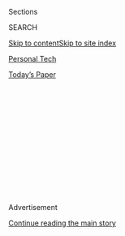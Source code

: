 <div id="app">

<div>

<div>

<div>

<div class="NYTAppHideMasthead css-1q2w90k e1suatyy0">

<div class="section css-ui9rw0 e1suatyy2">

<div class="css-eph4ug er09x8g0">

<div class="css-6n7j50">

</div>

<span class="css-1dv1kvn">Sections</span>

<div class="css-10488qs">

<span class="css-1dv1kvn">SEARCH</span>

</div>

[Skip to content](#site-content)[Skip to site index](#site-index)

</div>

<div id="masthead-section-label" class="css-1wr3we4 eaxe0e00">

[Personal
Tech](https://www.nytimes3xbfgragh.onion/section/technology/personaltech)

</div>

<div class="css-10698na e1huz5gh0">

</div>

</div>

<div id="masthead-bar-one" class="section hasLinks css-15hmgas e1csuq9d3">

<div class="css-uqyvli e1csuq9d0">

</div>

<div class="css-1uqjmks e1csuq9d1">

</div>

<div class="css-9e9ivx">

[](https://myaccount.nytimes3xbfgragh.onion/auth/login?response_type=cookie&client_id=vi)

</div>

<div class="css-1bvtpon e1csuq9d2">

[Today’s
Paper](https://www.nytimes3xbfgragh.onion/section/todayspaper)

</div>

</div>

</div>

</div>

<div data-aria-hidden="false">

<div id="site-content" data-role="main">

<div>

<div class="css-1aor85t" style="opacity:0.000000001;z-index:-1;visibility:hidden">

<div class="css-1hqnpie">

<div class="css-epjblv">

<span class="css-17xtcya">[Personal
Tech](/section/technology/personaltech)</span><span class="css-x15j1o">|</span><span class="css-fwqvlz">How
to Make Your Tech Last
Longer</span>

</div>

<div class="css-k008qs">

<div class="css-1iwv8en">

<span class="css-18z7m18"></span>

<div>

</div>

</div>

<span class="css-1n6z4y">https://nyti.ms/2ZoQpaR</span>

<div class="css-1705lsu">

<div class="css-4xjgmj">

<div class="css-4skfbu" data-role="toolbar" data-aria-label="Social Media Share buttons, Save button, and Comments Panel with current comment count" data-testid="share-tools">

  - 
  - 
  - 
  - 
    
    <div class="css-6n7j50">
    
    </div>

  - 

</div>

</div>

</div>

</div>

</div>

</div>

<div id="NYT_TOP_BANNER_REGION" class="css-13pd83m">

</div>

<div id="top-wrapper" class="css-1sy8kpn">

<div id="top-slug" class="css-l9onyx">

Advertisement

</div>

[Continue reading the main
story](#after-top)

<div class="ad top-wrapper" style="text-align:center;height:100%;display:block;min-height:250px">

<div id="top" class="place-ad" data-position="top" data-size-key="top">

</div>

</div>

<div id="after-top">

</div>

</div>

<div>

<div id="sponsor-wrapper" class="css-1hyfx7x">

<div id="sponsor-slug" class="css-19vbshk">

Supported by

</div>

[Continue reading the main
story](#after-sponsor)

<div id="sponsor" class="ad sponsor-wrapper" style="text-align:center;height:100%;display:block">

</div>

<div id="after-sponsor">

</div>

</div>

<div class="css-186x18t">

Tech Fix

</div>

<div class="css-1vkm6nb ehdk2mb0">

# How to Make Your Tech Last Longer

</div>

In a pandemic-induced recession, it’s more important than ever to take
care of our smartphones and other
gadgets.

<div class="css-79elbk" data-testid="photoviewer-wrapper">

<div class="css-z3e15g" data-testid="photoviewer-wrapper-hidden">

</div>

<div class="css-1a48zt4 ehw59r15" data-testid="photoviewer-children">

![<span class="css-cnj6d5 e1z0qqy90" itemprop="copyrightHolder"><span class="css-1ly73wi e1tej78p0">Credit...</span><span><span>Glenn
Harvey</span></span></span>](https://static01.graylady3jvrrxbe.onion/images/2020/07/02/business/02Techfix-illo/01Techfix-illo-articleLarge.gif?quality=75&auto=webp&disable=upscale)

</div>

</div>

<div class="css-18e8msd">

<div class="css-vp77d3 epjyd6m0">

<div class="css-hus3qt ey68jwv0" data-aria-hidden="true">

[![Brian X.
Chen](https://static01.graylady3jvrrxbe.onion/images/2018/02/16/multimedia/author-brian-x-chen/author-brian-x-chen-thumbLarge.jpg
"Brian X. Chen")](https://www.nytimes3xbfgragh.onion/by/brian-x-chen)

</div>

<div class="css-1baulvz">

By [<span class="css-1baulvz last-byline" itemprop="name">Brian X.
Chen</span>](https://www.nytimes3xbfgragh.onion/by/brian-x-chen)

</div>

</div>

  - 
    
    <div class="css-ld3wwf e16638kd2">
    
    July 1,
    2020
    
    </div>

  - 
    
    <div class="css-4xjgmj">
    
    <div class="css-d8bdto" data-role="toolbar" data-aria-label="Social Media Share buttons, Save button, and Comments Panel with current comment count" data-testid="share-tools">
    
      - 
      - 
      - 
      - 
        
        <div class="css-6n7j50">
        
        </div>
    
      - 
    
    </div>
    
    </div>

</div>

</div>

<div class="section meteredContent css-1r7ky0e" name="articleBody" itemprop="articleBody">

<div class="css-1fanzo5 StoryBodyCompanionColumn">

<div class="css-53u6y8">

With so many people [becoming
unemployed](https://www.nytimes3xbfgragh.onion/2020/06/25/business/economy/coronavirus-unemployment-claims.html)
in the pandemic-induced recession, we have no choice but to handle our
technology differently. Put another way: We need to make our tech last
longer.

We generally do a poor job of this. As soon as a device like a
smartphone starts to feel slow or its [battery
deteriorates](https://www.nytimes3xbfgragh.onion/2018/01/31/technology/personaltech/iphone-battery-slowing-down.html),
we conclude that it’s time to buy a new one — so we upgrade.

“People just like to spend, spend, spend — they say, I don’t want to fix
it, I’ll just get a new phone,” said Shakeel Taiyab, who runs a business
repairing phones and computers in South San Francisco. “It’s $200 to fix
your phone, now you want to spend another $1,500? People don’t do the
math.”

The tech companies have generally helped nurture this behavior, of
course. Many phone makers gave us incentives to buy new devices
regularly, for example, while offering scarce education on steps to help
our tech endure.

</div>

</div>

<div class="css-1fanzo5 StoryBodyCompanionColumn">

<div class="css-53u6y8">

But with so many people now dealing with shrinking funds, making our
tech last longer makes common sense and is not so hard. Basic
maintenance includes replacing batteries, cleaning out dust and purging
unnecessary files that bog down our devices.

If we put a small amount of time into caring for our gadgets, they can
last indefinitely. We’d also be doing the world a favor. By elongating
the life of our gadgets, we put more use into the energy, materials and
human labor invested in creating the product.

We don’t have to do all this on our own, either. There are people out
there willing to help. With [retail stores for
Apple](https://www.nytimes3xbfgragh.onion/aponline/2020/06/19/business/bc-us-apple-store-closures.html)
and [Microsoft shutting
down](https://www.nytimes3xbfgragh.onion/aponline/2020/06/26/business/ap-microsoft-store-closures.html)
in the pandemic and unable to service our gadgets, hiring a local fixer
is now as good an idea as ever. It just takes some homework.

So here are some of the most effective steps you can take to squeeze as
much life as possible out of your phones, tablets and computers without
breaking the bank.

## Check Your Battery

Start thinking about your device batteries as if they were car tires and
replace accordingly. Because batteries can be charged only a finite
number of times before they deteriorate, they will be one of the first
things to go on mobile devices and laptops.

</div>

</div>

<div class="css-1fanzo5 StoryBodyCompanionColumn">

<div class="css-53u6y8">

For different types of gadgets, your battery mileage may vary.
Generally, a smartphone battery will last about two years, and ones for
a laptop or smartphone will last three or four years before needing to
be replaced, said Kyle Wiens, chief executive of iFixit, a site that
offers instructions on do-it-yourself gadget repairs.

So how do you assess whether a battery needs replacing? There are
various software tools you can use to check its health:

  - Apple users with iPhones and iPads can open the Settings, then tap
    Battery and select Battery Health.

  - Android devices have third-party apps
    like[AccuBattery](https://nl.nytimes3xbfgragh.onion/f/a/CnFx0v5P5lLYaOrA5NfJ6A~~/AAAAAQA~/RgRf-f_rP0T3aHR0cHM6Ly9wbGF5Lmdvb2dsZS5jb20vc3RvcmUvYXBwcy9kZXRhaWxzP2lkPWNvbS5kaWdpYml0ZXMuYWNjdWJhdHRlcnkmaGw9ZW5fVVMmdGU9MSZubD1wZXJzb25hbC10ZWNoJmVtYz1lZGl0X2N0XzIwMjAwMTA5P2NhbXBhaWduX2lkPTM4Jmluc3RhbmNlX2lkPTE1MDY0JnNlZ21lbnRfaWQ9MjAxODUmdXNlcl9pZD1mODgyNmUzMGY2Mzg1OThjMzAwZWIwODczMTQ5ZDI5NiZyZWdpX2lkPTY1MjU0MTc0ZWRpdF9jdF8yMDIwMDEwOVcDbnl0QgoAKut6F16kiLoqUhZicmlhbi5jaGVuQG55dGltZXMuY29tWAQAAAAA)
    that can do a reading on your battery’s health.

  - Mac users can click on the Apple icon, then About This Mac and then
    System Report. Then click on Power to see a reading on battery
    health.

  - Windows users can download the app
    [BatteryInfoView](https://www.nirsoft.net/utils/battery_information_view.html)
    to measure battery health.

In general, pay attention to a battery’s remaining capacity. The lower
the capacity, the more short-lived your device gets. If your capacity is
less than 60 percent, you should think about replacing the battery.

## Do a Deep Clean

Gadgets need regular cleaning. Dirt and debris clogging up our equipment
can contribute to overheating, which shortens the life of our
electronics.

So Mr. Wiens recommended this regular cleaning routine:

  - For mobile devices, look inside the ports. Dust and food crumbs
    easily get lodged inside the charging ports, which causes the phone
    to charge more slowly. Shine a flashlight into the port for a close
    look. Use canned aerosol or a sewing needle to remove any debris.

  - For computers, blow out the fans once a year. Opening up the case of
    a laptop or desktop machine reveals its fans. The fans accumulate
    lots of dust and hair over time, and the dirtier the fans are, the
    hotter your device gets. Take a small vacuum cleaner or a can of
    aerosol to get rid of the gunk.

## Declutter Your Data

The more device storage you use up, the slower a gadget gets. So set a
calendar reminder to do a data purge at least once a year.

On iPhones, Apple offers the tool[iPhone
Storage](https://support.apple.com/en-us/HT201656), which shows a list
of apps that take up the most data and when they were last used; on
Android devices, Google offers a similar tool called
[Files](https://play.google.com/store/apps/details?id=com.google.android.apps.nbu.files&hl=en_US).
Use these tools to delete any apps that you haven’t touched in more than
six months.

To do a quick purge with computers, open a folder and sort the files by
when they were last opened. From there, you can immediately eliminate
files and apps you have not opened in years.

If purging files is too cumbersome, there are shortcuts. Some Android
phones have a slot for inserting a memory card, where you can load games
and videos. Similarly, with computers you can plug in an external hard
drive and store large files there. That will free up storage on the
device so that the operating system runs faster, said Vincent Lai,
director of the Fixers Collective, a social club in New York that
repairs aging devices to extend their lives.

</div>

</div>

<div class="css-1fanzo5 StoryBodyCompanionColumn">

<div class="css-53u6y8">

## Protect Your Gear

Most smartphone owners already know to wear [cases to protect their
devices from
drops](https://www.npd.com/wps/portal/npd/us/news/press-releases/one-in-four-smartphone-owners-dont-use-a-case-to-protect-their-phone-according-to-npd/).
That’s wise — a good case protects your phone from scratches and absorbs
impact in the corners, edges and the back of your device. Carrying a
phone without a case is similar to driving a car without bumpers.

Especially if you’re accident prone, a screen protector is another
safeguard. Small scratches on a screen can weaken the glass, increasing
the likelihood for it to shatter the next time it’s dropped. Wirecutter,
a New York Times site that tests products, [recommends
protectors](https://www.nytimes3xbfgragh.onion/wirecutter/reviews/best-iphone-x-screen-protectors/)
from Maxboost and TechMatte, which cost $8 to $14.

## Find a Fixer

If any of the above intimidates you, there are plenty of professionals
who can help.

A few weeks ago, I opened my iPhone camera app and noticed something
odd: The image was shaky even though my hand was still. I concluded
something had gone wrong with the hardware.

So I went on Yelp and searched “iPhone repair.” The site loaded a tool
for getting quotes from multiple fixers in my area. About a dozen repair
shops all responded within a day, and I was surprised by how widely
their responses varied. Some quoted $80 to $100 and said the repair
would take one or two hours. Others said the job could take up to two
days and cost $140 to $180.

To cross-reference, I checked iFixit’s guide on replacing an iPhone
camera, which said the repair should take about an hour and the part
could cost $120.

The response from [Shakeel the iPhone Repair
Guy](https://www.yelp.com/biz/shakeel-the-iphone-repair-guy-south-san-francisco-2),
Mr. Taiyab’s shop, was the most terse: “I know exactly what’s wrong with
your camera. Please bring it by — I can fix your phone within five
minutes.” His quote was $80.

His repair shop had more than 1,000 Yelp reviews with an average of five
stars. I scanned them and saw no warning signs of fakes. Above all, I
liked the confidence in his response.

</div>

</div>

<div class="css-1fanzo5 StoryBodyCompanionColumn">

<div class="css-53u6y8">

I drove to his shop. There, Mr. Taiyab quickly opened up my phone with a
screwdriver and said a moving part inside the camera, which controls the
optical zoom, had broken — possibly from a drop — so the camera module
had to be replaced. True to his word, he replaced it in a few minutes
and charged $80. My photos now look as clear as they did when the phone
was brand-new.

The lessons? When collecting quotes, pay attention to the price and
customer reviews, and do a web search on the repair to get a realistic
idea of the true cost and difficulty of the task. (Just because a repair
shop says it will take longer doesn’t mean it will do a better job.)

The most important lesson: When you find a good gadget repair shop,
reward it with your loyalty. I took my wife’s seven-year-old MacBook Pro
to Mr. Taiyab’s this week to replace the battery. It took him 15 minutes
and cost $140 — time and money well spent for a computer that should
last us many years to come.

</div>

</div>

<div>

</div>

</div>

<div>

</div>

<div>

</div>

<div>

</div>

<div>

<div id="bottom-wrapper" class="css-1ede5it">

<div id="bottom-slug" class="css-l9onyx">

Advertisement

</div>

[Continue reading the main
story](#after-bottom)

<div id="bottom" class="ad bottom-wrapper" style="text-align:center;height:100%;display:block;min-height:90px">

</div>

<div id="after-bottom">

</div>

</div>

</div>

</div>

</div>

## Site Index

<div>

</div>

## Site Information Navigation

  - [© <span>2020</span> <span>The New York Times
    Company</span>](https://help.nytimes3xbfgragh.onion/hc/en-us/articles/115014792127-Copyright-notice)

<!-- end list -->

  - [NYTCo](https://www.nytco.com/)
  - [Contact
    Us](https://help.nytimes3xbfgragh.onion/hc/en-us/articles/115015385887-Contact-Us)
  - [Work with us](https://www.nytco.com/careers/)
  - [Advertise](https://nytmediakit.com/)
  - [T Brand Studio](http://www.tbrandstudio.com/)
  - [Your Ad
    Choices](https://www.nytimes3xbfgragh.onion/privacy/cookie-policy#how-do-i-manage-trackers)
  - [Privacy](https://www.nytimes3xbfgragh.onion/privacy)
  - [Terms of
    Service](https://help.nytimes3xbfgragh.onion/hc/en-us/articles/115014893428-Terms-of-service)
  - [Terms of
    Sale](https://help.nytimes3xbfgragh.onion/hc/en-us/articles/115014893968-Terms-of-sale)
  - [Site
    Map](https://spiderbites.nytimes3xbfgragh.onion)
  - [Help](https://help.nytimes3xbfgragh.onion/hc/en-us)
  - [Subscriptions](https://www.nytimes3xbfgragh.onion/subscription?campaignId=37WXW)

</div>

</div>

</div>

</div>
